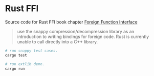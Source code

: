 # Rust FFI

Source code for Rust FFI book chapter [Foreign Function Interface](https://doc.rust-lang.org/nomicon/ffi.html)

> use the snappy compression/decompression library as an introduction to writing bindings for foreign code. Rust is currently unable to call directly into a C++ library.

```sh
# run snappy test cases.
cargo test

# run extlib demo.
cargo run
```